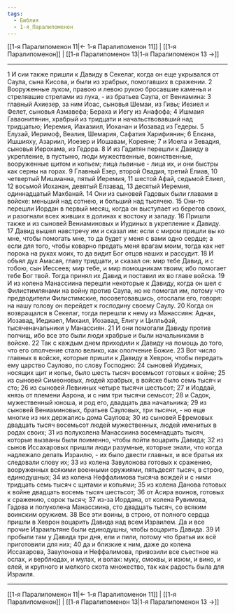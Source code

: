 ```yaml
---
tags:
  - Библия
  - 1-я_Паралипоменон
---
```

[[1-я Паралипоменон 11|← 1-я Паралипоменон 11]] | [[1-я Паралипоменон]] | [[1-я Паралипоменон 13|1-я Паралипоменон 13 →]]

---
1 И сии также пришли к Давиду в Секелаг, когда он еще укрывался от Саула, сына Кисова, и были из храбрых, помогавших в сражении.
2 Вооруженные луком, правою и левою рукою бросавшие каменья и стрелявшие стрелами из лука, - из братьев Саула, от Вениамина:
3 главный Ахиезер, за ним Иоас, сыновья Шемаи, из Гивы; Иезиел и Фелет, сыновья Азмавефа; Бераха и Иегу из Анафофа;
4 Ишмаия Гаваонитянин, храбрый из тридцати и начальствовавший над тридцатью; Иеремия, Иахазиил, Иоханан и Иозавад из Гедеры.
5 Елузай, Иеримоф, Веалия, Шемария, Сафатия Харифиянин;
6 Елкана, Ишшияху, Азариил, Иоезер и Иошавам, Кореяне;
7 и Иоела и Зевадия, сыновья Иерохама, из Гедора.
8 И из Гадитян перешли к Давиду в укрепление, в пустыню, люди мужественные, воинственные, вооруженные щитом и копьем; лица львиные - лица их, и они быстры как серны на горах.
9 Главный Езер, второй Овадия, третий Елиав,
10 четвертый Мишманна, пятый Иеремия,
11 шестой Афай, седьмой Елиел,
12 восьмой Иоханан, девятый Елзавад,
13 десятый Иеремия, одиннадцатый Махбанай.
14 Они из сыновей Гадовых были главами в войске: меньший над сотнею, и больший над тысячею.
15 Они-то перешли Иордан в первый месяц, когда он выступает из берегов своих, и разогнали всех живших в долинах к востоку и западу.
16 Пришли также и из сыновей Вениаминовых и Иудиных в укрепление к Давиду.
17 Давид вышел навстречу им и сказал им: если с миром пришли вы ко мне, чтобы помогать мне, то да будет у меня с вами одно сердце; а если для того, чтобы коварно предать меня врагам моим, тогда как нет порока на руках моих, то да видит Бог отцов наших и рассудит.
18 И объял дух Амасая, главу тридцати, и сказал он: мир тебе Давид, и с тобою, сын Иессеев; мир тебе, и мир помощникам твоим; ибо помогает тебе Бог твой. Тогда принял их Давид и поставил их во главе войска.
19 И из колена Манассиина перешли некоторые к Давиду, когда он шел с Филистимлянами на войну против Саула, но не помогал им, потому что предводители Филистимские, посоветовавшись, отослали его, говоря: на нашу голову он перейдет к господину своему Саулу.
20 Когда он возвращался в Секелаг, тогда перешли к нему из Манассиян: Аднах, Иозавад, Иедиаел, Михаил, Иозавад, Елигу и Цилльфай, тысяченачальники у Манассиян.
21 И они помогали Давиду против полчищ, ибо все это были люди храбрые и были начальниками в войске.
22 Так с каждым днем приходили к Давиду на помощь до того, что его ополчение стало велико, как ополчение Божие.
23 Вот число главных в войске, которые пришли к Давиду в Хеврон, чтобы передать ему царство Саулово, по слову Господню:
24 сыновей Иудиных, носящих щит и копье, было шесть тысяч восемьсот готовых к войне;
25 из сыновей Симеоновых, людей храбрых, в войске было семь тысяч и сто;
26 из сыновей Левииных четыре тысячи шестьсот;
27 и Иоддай, князь от племени Аарона, и с ним три тысячи семьсот;
28 и Садок, мужественный юноша, и род его, двадцать два начальника;
29 из сыновей Вениаминовых, братьев Сауловых, три тысячи, - но еще многие из них держались дома Саулова;
30 из сыновей Ефремовых двадцать тысяч восемьсот людей мужественных, людей именитых в родах своих;
31 из полуколена Манассиина восемнадцать тысяч, которые вызваны были поименно, чтобы пойти воцарить Давида;
32 из сынов Иссахаровых пришли люди разумные, которые знали, что когда надлежало делать Израилю, - их было двести главных, и все братья их следовали слову их;
33 из колена Завулонова готовых к сражению, вооруженных всякими военными оружиями, пятьдесят тысяч, в строю, единодушных;
34 из колена Неффалимова тысяча вождей и с ними тридцать семь тысяч с щитами и копьями;
35 из колена Данова готовых к войне двадцать восемь тысяч шестьсот;
36 от Асира воинов, готовых к сражению, сорок тысяч;
37 из-за Иордана, от колена Рувимова, Гадова и полуколена Манассиина, сто двадцать тысяч, со всяким воинским оружием.
38 Все эти воины, в строю, от полного сердца пришли в Хеврон воцарить Давида над всем Израилем. Да и все прочие Израильтяне были единодушны, чтобы воцарить Давида.
39 И пробыли там у Давида три дня, ели и пили, потому что братья их всё приготовили для них;
40 да и близкие к ним, даже до колена Иссахарова, Завулонова и Неффалимова, привозили все съестное на ослах, и верблюдах, и мулах, и волах: муку, смоквы, и изюм, и вино, и елей, и крупного и мелкого скота множество, так как радость была для Израиля.

---
[[1-я Паралипоменон 11|← 1-я Паралипоменон 11]] | [[1-я Паралипоменон]] | [[1-я Паралипоменон 13|1-я Паралипоменон 13 →]]